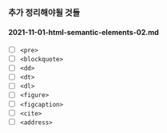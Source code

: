 ### 추가 정리해야될 것들

#### 2021-11-01-html-semantic-elements-02.md
* [ ] `<pre>`
* [ ] `<blockquote>`
* [ ] `<dd>`
* [ ] `<dt>`
* [ ] `<dl>`
* [ ] `<figure>`
* [ ] `<figcaption>`
* [ ] `<cite>`
* [ ] `<address>`
